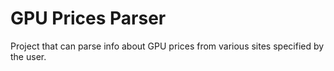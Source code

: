 # GPU Prices Parser

Project that can parse info about GPU prices from various sites specified by the user.